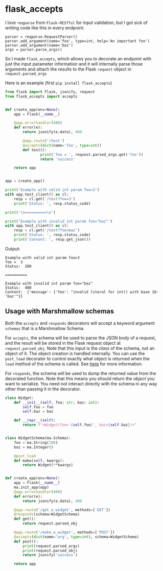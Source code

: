 #	flask_accepts
I love `reqparse` from `Flask-RESTful` for input validation, but I got sick of writing code like this in every endpoint:

```
parser = reqparse.RequestParser()
parser.add_argument(name='foo', type=int, help='An important foo')
parser.add_argument(name='baz')
args = parser.parse_args()
```

So I made `flask_accepts`, which allows you to decorate an endpoint with just the input parameter information and it will internally parse those arguments and attach the results to the Flask `request` object in `request.parsed_args`

Here is an example (first `pip install flask_accepts`)


```python
from flask import Flask, jsonify, request
from flask_accepts import accepts


def create_app(env=None):
    app = Flask(__name__)

    @app.errorhandler(400)
    def error(e):
        return jsonify(e.data), 400

		@app.route('/test')
		@accepts(dict(name='foo', type=int))
		def test():
				print('foo = ', request.parsed_args.get('foo'))
				return 'success'

    return app


app = create_app()

print('Example with valid int param foo=3')
with app.test_client() as cl:
    resp = cl.get('/test?foo=3')
    print('Status: ', resp.status_code)

print('\n==========\n')

print('Example with invalid int param foo="baz"')
with app.test_client() as cl:
    resp = cl.get('/test?foo=baz')
    print('Status: ', resp.status_code)
    print('Content: ', resp.get_json())
```

Output:

```
Example with valid int param foo=3
foo =  3
Status:  200

==========

Example with invalid int param foo="baz"
Status:  400
Content:  {'message': {'foo': "invalid literal for int() with base 10: 'baz'"}}
```

## Usage with Marshmallow schemas

Both the `accepts` and `responds` decorators will accept a keyword argument `schemas` that
is a Marshmallow Schema.

For `accepts`, the schema will be used to parse the JSON body
of a request, and the result will be stored in the Flask request object at `request.parsed_obj`. Note that this input is the _class_ of the schema, not an object of it. The object creation is handled internally. You can use the `post_load` decorator to control exactly what object is returned when the `load` method of the schema is called. See [here](https://marshmallow.readthedocs.io/en/3.0/extending.html) for more information.

For `responds`, the schema will be used to dump the returned value from the decorated function. Note that this means you should return the _object_ you want to serialize. You need not interact directly with the schema in any way other than passing it in the decorator.

```python
class Widget:
    def __init__(self, foo: str, baz: int):
        self.foo = foo
        self.baz = baz

    def __repr__(self):
        return f"<Widget(foo='{self.foo}', baz={self.baz})>"


class WidgetSchema(ma.Schema):
    foo = ma.String(100)
    baz = ma.Integer()

    @post_load
    def make(self, kwargs):
        return Widget(**kwargs)


def create_app(env=None):
    app = Flask(__name__)
    ma.init_app(app)
    @app.errorhandler(400)
    def error(e):
        return jsonify(e.data), 400

    @app.route('/get_a_widget', methods=['GET'])
    @responds(schema=WidgetSchema)
    def get():
        return request.parsed_obj

    @app.route('/make_a_widget', methods=['POST'])
    @accepts(dict(name='arg', type=int), schema=WidgetSchema)
    def post():
        print(request.parsed_args)
        print(request.parsed_obj)
        return jsonify('success')

    return app
```